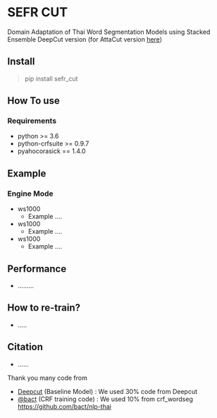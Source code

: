 # SEFR CUT
Domain Adaptation of Thai Word Segmentation Models using Stacked Ensemble
DeepCut version (for AttaCut version [here](.........))

## Install

> pip install sefr_cut

## How To use
### Requirements
- python >= 3.6
- python-crfsuite >= 0.9.7
- pyahocorasick == 1.4.0

## Example
### Engine Mode
- ws1000
  - Example ....
- ws1000
  - Example ....
- ws1000
  - Example ....

## Performance
- .........

## How to re-train?
- .....

## Citation
- ......

Thank you many code from

- [Deepcut](https://github.com/rkcosmos/deepcut) (Baseline Model) : We used 30% code from Deepcut
- [@bact](https://github.com/bact) (CRF training code) : We used 10% from crf_wordseg https://github.com/bact/nlp-thai


